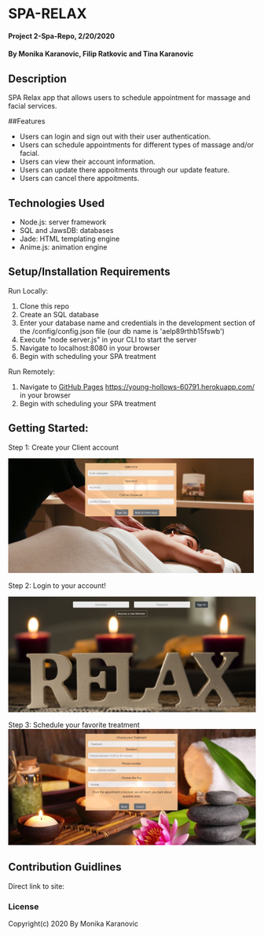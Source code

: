 # SPA-RELAX

#### Project 2-Spa-Repo, 2/20/2020

#### By Monika Karanovic, Filip Ratkovic and Tina Karanovic

## Description
SPA Relax app that allows users to schedule appointment for massage and facial services.

##Features
* Users can login and sign out with their user authentication.
* Users can schedule appointments for different types of massage and/or facial.
* Users can view their account information.
* Users can update there appoitments through our update feature.
* Users can cancel there appoitments.


## Technologies Used
- Node.js: server framework
- SQL and JawsDB: databases
- Jade: HTML templating engine
- Anime.js: animation engine


## Setup/Installation Requirements
Run Locally:
1. Clone this repo
1. Create an SQL database
1. Enter your database name and credentials in the development section of the /config/config.json file (our db name is 'aelp89rthb15fswb')
1. Execute "node server.js" in your CLI to start the server
1. Navigate to localhost:8080 in your browser
1. Begin with scheduling your SPA treatment

Run Remotely:
1. Navigate to [GitHub Pages](https://pages.github.com/) https://young-hollows-60791.herokuapp.com/ in your browser
1. Begin with scheduling your SPA treatment



## Getting Started:

Step 1: Create your Client account

<img src="/public/images/readmeImages/signUpPage.jpg" width="500">

Step 2: Login to your account!

![Login](/public/images/readmeImages/loginPage.jpg)

Step 3: Schedule your favorite treatment
![Schedule treatment](/public/images/readmeImages/scheduleTreatment.jpg)


## Contribution Guidlines
Direct link to site:

### License
Copyright(c) 2020 By Monika Karanovic
